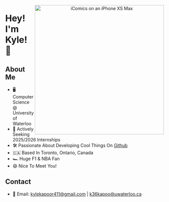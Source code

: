 <p align="center">
<img src="https://unsplash.com/photos/turned-on-flat-screen-television-5Xwaj9gaR0g" width="410" alt="iComics on an iPhone XS Max" align="right" />
</p>

# Hey! I'm Kyle! 👋

## About Me
* 🖥 Computer Science @ University of Waterloo
* 🚀 Actively Seeking 2025/2026 Internships
* 🛠 Passionate About Developing Cool Things On [Github](https://github.com/kylekapoor?tab=repositories)
* 🇨🇦 Based In Toronto, Ontario, Canada
* 🏎 Huge F1 & NBA Fan
* 😄 Nice To Meet You!

## Contact
- 📧 Email: [kylekapoor411@gmail.com](mailto:kylekapoor411@gmail.com) | [k36kapoo@uwaterloo.ca](mailto:k36kapoo@uwaterloo.ca)
